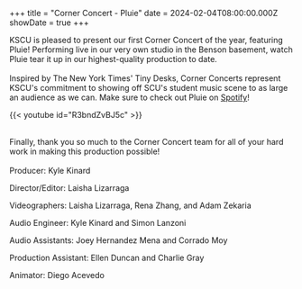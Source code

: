 +++
title = "Corner Concert - Pluie"
date = 2024-02-04T08:00:00.000Z
showDate = true
+++

KSCU is pleased to present our first Corner Concert of the year, featuring Pluie! Performing live in our very own studio in the Benson basement, watch Pluie tear it up in our highest-quality production to date. \
\
Inspired by The New York Times' Tiny Desks, Corner Concerts represent KSCU's commitment to showing off SCU's student music scene to as large an audience as we can. Make sure to check out Pluie on [Spotify](https://open.spotify.com/artist/45B0eXysoBg7vSontnZMeO?si=ARnV_N-LRJORCvjqNbX0Lg "Spotify")!

{{< youtube id="R3bndZvBJ5c" >}}

\
Finally, thank you so much to the Corner Concert team for all of your hard work in making this production possible!\
\
Producer: Kyle Kinard

Director/Editor: Laisha Lizarraga

Videographers: Laisha Lizarraga, Rena Zhang, and Adam Zekaria

Audio Engineer: Kyle Kinard and Simon Lanzoni

Audio Assistants: Joey Hernandez Mena and Corrado Moy

Production Assistant: Ellen Duncan and Charlie Gray

Animator: Diego Acevedo
